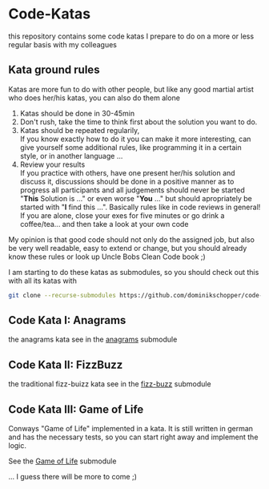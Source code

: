# Code-Katas

this repository contains some code katas I prepare to do on a more or less regular basis with my
colleagues

## Kata ground rules

Katas are more fun to do with other people, but like any good martial artist who does her/his katas, you can
also do them alone

1. Katas should be done in 30-45min
1. Don't rush, take the time to think first about the solution you want to do.
1. Katas should be repeated regularily,<br/>
  If you know exactly how to do it you can make it more interesting,
  can give yourself some additional rules, like programming it in a certain style, or in another language ...
1. Review your results<br/>
  If you practice with others, have one present her/his solution and discuss
  it, discussions should be done in a positive manner as to progress all participants and all judgements should never be started "**This** Solution is ..." or even worse "**You** ..." but should apropriately be started with
  "**I** find this ...". Basically rules like in code reviews in general!<br/>
  If you are alone, close your exes for five minutes or go drink a coffee/tea... and then take a look at your
  own code

My opinion is that good code should not only do the assigned job, but also be very well readable, easy to extend
or change, but you should already know these rules or look up Uncle Bobs Clean Code book ;)

I am starting to do these katas as submodules, so you should check out this with all its katas with

```bash
git clone --recurse-submodules https://github.com/dominikschopper/code-katas.git
```

## Code Kata I: Anagrams

the anagrams kata see in the [anagrams](./anagram-kata/README.md) submodule

## Code Kata II: FizzBuzz

the traditional fizz-buizz kata see in the [fizz-buzz](./fizz-buzz/README.md) submodule

## Code Kata III: Game of Life

Conways "Game of Life" implemented in a kata. It is still written in german and has the necessary tests, so you can start right away and implement the logic.

See the [Game of Life](./game-of-life/README.md) submodule

... I guess there will be more to come ;)

